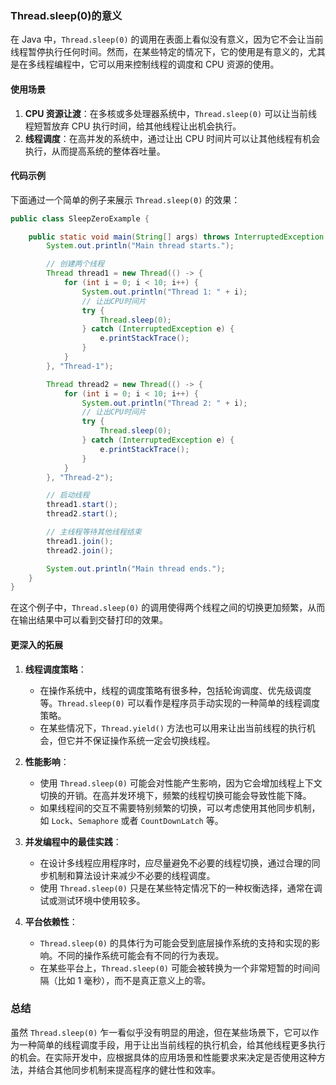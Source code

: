 ### Thread.sleep(0)的意义

在 Java 中，`Thread.sleep(0)` 的调用在表面上看似没有意义，因为它不会让当前线程暂停执行任何时间。然而，在某些特定的情况下，它的使用是有意义的，尤其是在多线程编程中，它可以用来控制线程的调度和 CPU 资源的使用。

#### 使用场景

1. **CPU 资源让渡**：在多核或多处理器系统中，`Thread.sleep(0)` 可以让当前线程短暂放弃 CPU 执行时间，给其他线程让出机会执行。
2. **线程调度**：在高并发的系统中，通过让出 CPU 时间片可以让其他线程有机会执行，从而提高系统的整体吞吐量。

#### 代码示例

下面通过一个简单的例子来展示 `Thread.sleep(0)` 的效果：

```java
public class SleepZeroExample {

    public static void main(String[] args) throws InterruptedException {
        System.out.println("Main thread starts.");

        // 创建两个线程
        Thread thread1 = new Thread(() -> {
            for (int i = 0; i < 10; i++) {
                System.out.println("Thread 1: " + i);
                // 让出CPU时间片
                try {
                    Thread.sleep(0);
                } catch (InterruptedException e) {
                    e.printStackTrace();
                }
            }
        }, "Thread-1");

        Thread thread2 = new Thread(() -> {
            for (int i = 0; i < 10; i++) {
                System.out.println("Thread 2: " + i);
                // 让出CPU时间片
                try {
                    Thread.sleep(0);
                } catch (InterruptedException e) {
                    e.printStackTrace();
                }
            }
        }, "Thread-2");

        // 启动线程
        thread1.start();
        thread2.start();

        // 主线程等待其他线程结束
        thread1.join();
        thread2.join();

        System.out.println("Main thread ends.");
    }
}
```

在这个例子中，`Thread.sleep(0)` 的调用使得两个线程之间的切换更加频繁，从而在输出结果中可以看到交替打印的效果。

#### 更深入的拓展

1. **线程调度策略**：

   - 在操作系统中，线程的调度策略有很多种，包括轮询调度、优先级调度等。`Thread.sleep(0)` 可以看作是程序员手动实现的一种简单的线程调度策略。
   - 在某些情况下，`Thread.yield()` 方法也可以用来让出当前线程的执行机会，但它并不保证操作系统一定会切换线程。

2. **性能影响**：

   - 使用 `Thread.sleep(0)` 可能会对性能产生影响，因为它会增加线程上下文切换的开销。在高并发环境下，频繁的线程切换可能会导致性能下降。
   - 如果线程间的交互不需要特别频繁的切换，可以考虑使用其他同步机制，如 `Lock`、`Semaphore` 或者 `CountDownLatch` 等。

3. **并发编程中的最佳实践**：

   - 在设计多线程应用程序时，应尽量避免不必要的线程切换，通过合理的同步机制和算法设计来减少不必要的线程调度。
   - 使用 `Thread.sleep(0)` 只是在某些特定情况下的一种权衡选择，通常在调试或测试环境中使用较多。

4. **平台依赖性**：
   - `Thread.sleep(0)` 的具体行为可能会受到底层操作系统的支持和实现的影响。不同的操作系统可能会有不同的行为表现。
   - 在某些平台上，`Thread.sleep(0)` 可能会被转换为一个非常短暂的时间间隔（比如 1 毫秒），而不是真正意义上的零。

### 总结

虽然 `Thread.sleep(0)` 乍一看似乎没有明显的用途，但在某些场景下，它可以作为一种简单的线程调度手段，用于让出当前线程的执行机会，给其他线程更多执行的机会。在实际开发中，应根据具体的应用场景和性能要求来决定是否使用这种方法，并结合其他同步机制来提高程序的健壮性和效率。
